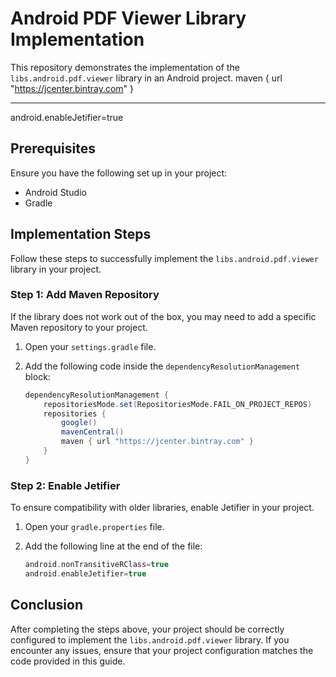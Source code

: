 # Android PDF Viewer Library Implementation

This repository demonstrates the implementation of the `libs.android.pdf.viewer` library in an Android project.
maven { url "https://jcenter.bintray.com" }

---------------------------------

android.enableJetifier=true

## Prerequisites

Ensure you have the following set up in your project:
- Android Studio
- Gradle

## Implementation Steps

Follow these steps to successfully implement the `libs.android.pdf.viewer` library in your project.

### Step 1: Add Maven Repository

If the library does not work out of the box, you may need to add a specific Maven repository to your project.

1. Open your `settings.gradle` file.
2. Add the following code inside the `dependencyResolutionManagement` block:

    ```groovy
    dependencyResolutionManagement {
        repositoriesMode.set(RepositoriesMode.FAIL_ON_PROJECT_REPOS)
        repositories {
            google()
            mavenCentral()
            maven { url "https://jcenter.bintray.com" }
        }
    }
    ```

### Step 2: Enable Jetifier

To ensure compatibility with older libraries, enable Jetifier in your project.

1. Open your `gradle.properties` file.
2. Add the following line at the end of the file:

    ```groovy
    android.nonTransitiveRClass=true
    android.enableJetifier=true
    ```

## Conclusion

After completing the steps above, your project should be correctly configured to implement the `libs.android.pdf.viewer` library. If you encounter any issues, ensure that your project configuration matches the code provided in this guide.
